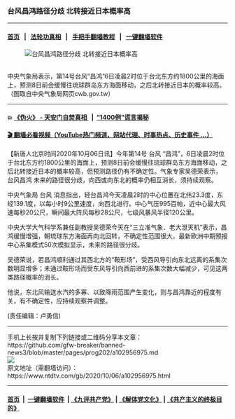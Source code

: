 ### 台风昌鸿路径分歧 北转接近日本概率高
------------------------

#### [首页](https://github.com/gfw-breaker/banned-news3/blob/master/README.md) &nbsp;&nbsp;|&nbsp;&nbsp; [法轮功真相](https://github.com/begood0513/basic/blob/master/README.md)  &nbsp;&nbsp;|&nbsp;&nbsp; [手把手翻墙教程](https://github.com/gfw-breaker/guides/wiki)  &nbsp;&nbsp;|&nbsp;&nbsp; [一键翻墙软件](https://github.com/gfw-breaker/nogfw/blob/master/README.md)  



<div><div class="featured_image">
 <figure>
  <img alt="台风昌鸿路径分歧 北转接近日本概率高" src="https://i.ntdtv.com/assets/uploads/2020/10/956x700_615745277823-800x450.jpg"/>
 </figure><br/>
 <span class="caption">
  中央气象局表示，第14号台风“昌鸿”6日凌晨2时位于台北东方约1800公里的海面上，预测8日前会缓慢往琉球群岛东方海面移动，之后北转接近日本的概率较高。（图取自中央气象局网页cwb.gov.tw）
 </span>
</div>
</div><hr/>

#### 💥 [《伪火》 - 天安门自焚真相 ](http://158.247.195.190:10000/videos/blog/weihuo.html)&nbsp; |&nbsp; [“1400例”谎言揭秘  ](http://158.247.195.190:10000/videos/blog/jiexi1400.html)

#### [ 🎬  翻墙必看视频（YouTube热门频道、网站代理、时事热点、历史事件 ...）](https://github.com/gfw-breaker/links/blob/master/banned.md)

<div><div class="post_content" itemprop="articleBody">
 <p>
  【新唐人北京时间2020年10月06日讯】今年第14号
  <ok href="https://www.ntdtv.com/gb/台风.htm">
   台风
  </ok>
  “昌鸿”，6日凌晨2时位于台北东方约1800公里的海面上，预测8日前会缓慢往琉球群岛东方海面移动，之后北转接近日本的概率较高，但预测路径仍有不确定性。气象专家吴德荣表示，
  <ok href="https://www.ntdtv.com/gb/台风昌鸿.htm">
   台风昌鸿
  </ok>
  未来的路径很分歧，向西或向东北的概率仍相互消长，须持续观察。
 </p>
 <p>
  中央气象局
  <ok href="https://www.ntdtv.com/gb/台风.htm">
   台风
  </ok>
  消息指出，轻台昌鸿今天凌晨2时的中心位置在北纬23.3度，东经139.1度，以每小时9公里速度，向西北进行。中心气压995百帕，近中心最大风速每秒20公尺，瞬间最大阵风每秒28公尺，七级风暴风半径120公里。
 </p>
 <p>
  中央大学大气科学系兼任副教授吴德荣今天在“三立准气象．老大泄天机”表示，昌鸿缓慢增强，朝琉球东方海面再向北回转，不确定性范围很大，最新欧洲中期预报中心系集模式50次模拟显示，未来的路径很分歧。
 </p>
 <p>
  吴德荣说，若昌鸿顺利通过其西北方的“鞍形场”，受西风导引向东北远离的系集次数明显增多；未通过鞍形场而受东风导引向西前进的系集次数大幅减少，可见这两类路径概率的消长。
 </p>
 <p>
  他说，东北风输送水汽的多寡、以致降雨范围产生变化，则与昌鸿靠近的程度有关，有不确定性，应持续观察并调整。
 </p>
 <p>
  (责任编辑：卢勇信)
 </p>
 <div class="single_ad">
 </div>
</div>
</div>
<hr/>
手机上长按并复制下列链接或二维码分享本文章：<br/>
https://github.com/gfw-breaker/banned-news3/blob/master/pages/prog202/a102956975.md <br/>
<a href='https://github.com/gfw-breaker/banned-news3/blob/master/pages/prog202/a102956975.md'><img src='https://github.com/gfw-breaker/banned-news3/blob/master/pages/prog202/a102956975.md.png'/></a> <br/>
原文地址（需翻墙访问）：https://www.ntdtv.com/gb/2020/10/06/a102956975.html


------------------------
#### [首页](https://github.com/gfw-breaker/banned-news3/blob/master/README.md) &nbsp;|&nbsp; [一键翻墙软件](https://github.com/gfw-breaker/nogfw/blob/master/README.md) &nbsp;| [《九评共产党》](https://github.com/gfw-breaker/9ping.md/blob/master/README.md#九评之一评共产党是什么) | [《解体党文化》](https://github.com/gfw-breaker/jtdwh.md/blob/master/README.md) | [《共产主义的终极目的》](https://github.com/gfw-breaker/gczydzjmd.md/blob/master/README.md)


<img src='http://gfw-breaker.win/banned-news3/pages/prog202/a102956975.md' width='0px' height='0px'/>
